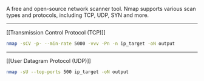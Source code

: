 A free and open-source network scanner tool. Nmap supports various scan types and protocols, including TCP, UDP, SYN and more.

---
[[Transmission Control Protocol (TCP)]]

```bash
nmap -sCV -p- --min-rate 5000 -vvv -Pn -n ip_target -oN output
```

---
[[User Datagram Protocol (UDP)]]

```bash
nmap -sU --top-ports 500 ip_target -oN output
```